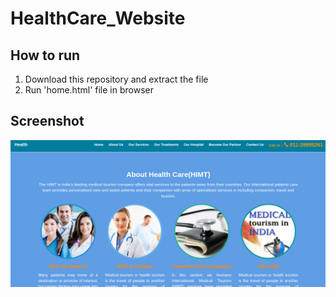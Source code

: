 # HealthCare_Website

## How to run
1. Download this repository and extract the file
2. Run 'home.html' file in browser


## Screenshot
![Screenshot](Healthcare.png)
